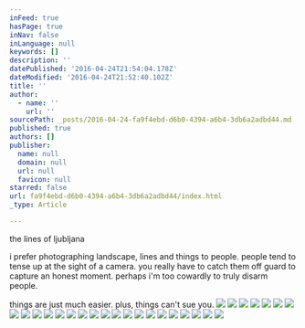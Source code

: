 ```yaml
---
inFeed: true
hasPage: true
inNav: false
inLanguage: null
keywords: []
description: ''
datePublished: '2016-04-24T21:54:04.178Z'
dateModified: '2016-04-24T21:52:40.102Z'
title: ''
author:
  - name: ''
    url: ''
sourcePath: _posts/2016-04-24-fa9f4ebd-d6b0-4394-a6b4-3db6a2adbd44.md
published: true
authors: []
publisher:
  name: null
  domain: null
  url: null
  favicon: null
starred: false
url: fa9f4ebd-d6b0-4394-a6b4-3db6a2adbd44/index.html
_type: Article

---
```

the lines of ljubljana

i prefer photographing landscape, lines and things to people. people tend to tense up at the sight of a camera. you really have to catch them off guard to capture an honest moment. perhaps i'm too cowardly to truly disarm people. 

things are just much easier. plus, things can't sue you. ![](https://s3-us-west-2.amazonaws.com/the-grid-img/p/bbc6f4c9f4885d095fb645908af25bcebd27b225.jpg)
![](https://s3-us-west-2.amazonaws.com/the-grid-img/p/2eaf8c001b7cc4520db8269bc67e27a06f47b535.jpg)
![](https://s3-us-west-2.amazonaws.com/the-grid-img/p/5d97b07747b8b2fa8e26301a8a8e4ebf0be44b33.jpg)
![](https://s3-us-west-2.amazonaws.com/the-grid-img/p/8bfd139719e1a983d5e42fb2ef53c8591416c523.jpg)
![](https://s3-us-west-2.amazonaws.com/the-grid-img/p/b16224d1a23db641905d2863c092a5e2b6d39ca2.jpg)
![](https://s3-us-west-2.amazonaws.com/the-grid-img/p/877e21985d5b2c1462c58108655c624d801a106e.jpg)
![](https://s3-us-west-2.amazonaws.com/the-grid-img/p/2ede107b73ef733c2b1e9b8ba2c93ade58dd1bfe.jpg)
![](https://s3-us-west-2.amazonaws.com/the-grid-img/p/e1717e64699d85e34351b94e3b4e4dfaffc9a462.jpg)
![](https://s3-us-west-2.amazonaws.com/the-grid-img/p/aec82c1c11d1dd7e1bfe40ec9c41dc3ae4703f61.jpg)
![](https://the-grid-user-content.s3-us-west-2.amazonaws.com/134728bd-66ee-4a79-af65-5e20b7ae2e38.jpg)
![](https://s3-us-west-2.amazonaws.com/the-grid-img/p/f1e4090d9f8466124cffce3d314de09b2e1297ee.jpg)
![](https://s3-us-west-2.amazonaws.com/the-grid-img/p/b82fdfe562436c13338e0f41f4535911d0250212.jpg)
![](https://s3-us-west-2.amazonaws.com/the-grid-img/p/e7fdc9a2bc2aa859f224d0de6083d2f42aacbae2.jpg)
![](https://the-grid-user-content.s3-us-west-2.amazonaws.com/0eba4d03-c067-4092-98bb-24d6bc9a7bd3.jpg)
![](https://s3-us-west-2.amazonaws.com/the-grid-img/p/97069ba2e3367687e2971c39d2cdd77af32cac4a.jpg)
![](https://the-grid-user-content.s3-us-west-2.amazonaws.com/4137d14e-eab6-4e1c-8ebf-157414e16c35.jpg)
![](https://s3-us-west-2.amazonaws.com/the-grid-img/p/c6fec19a8e151c8dcdaae6c74d3563b5ce1077df.jpg)
![](https://the-grid-user-content.s3-us-west-2.amazonaws.com/6fcb16b9-ebec-41ca-a80b-c316e9b57c7f.jpg)
![](https://the-grid-user-content.s3-us-west-2.amazonaws.com/d1d25233-a249-4f56-9894-cb4247d5fd34.jpg)
![](https://s3-us-west-2.amazonaws.com/the-grid-img/p/a40635562e029c095bf03b3ea416d8971ea12818.jpg)
![](https://s3-us-west-2.amazonaws.com/the-grid-img/p/e2d74f578a4627148e3c5d2fb518a86cf09b4808.jpg)
![](https://s3-us-west-2.amazonaws.com/the-grid-img/p/41c372a3acccd05bd74cd1bc42398ec4d7d97243.jpg)
![](https://s3-us-west-2.amazonaws.com/the-grid-img/p/18078a9335ef45d2faaf04c66264d9be6d7ea410.jpg)
![](https://s3-us-west-2.amazonaws.com/the-grid-img/p/617e72b93fbd9281ae993644fa9053a25f3f3b5f.jpg)
![](https://s3-us-west-2.amazonaws.com/the-grid-img/p/d811a937368f396ad5ddd7b863b3fc05ec8d3f7a.jpg)
![](https://the-grid-user-content.s3-us-west-2.amazonaws.com/e84c1c97-061c-4d77-b2f6-f896dc97523d.jpg)